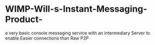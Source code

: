 # WIMP-Will-s-Instant-Messaging-Product-
a very basic console messaging service with an intermediary Server to enable Easier connections than Raw P2P
